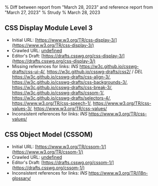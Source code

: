 % Diff between report from "March 28, 2023" and reference report from "March 27, 2023"
% Strudy
% March 28, 2023

## CSS Display Module Level 3

- Initial URL: [https://www.w3.org/TR/css-display-3/](https://www.w3.org/TR/css-display-3/)
- Crawled URL: [undefined](undefined)
- Editor's Draft: [https://drafts.csswg.org/css-display-3/](https://drafts.csswg.org/css-display-3/)
- Missing references for links: *INS* https://w3c.github.io/csswg-drafts/css-ui-4/, https://w3c.github.io/csswg-drafts/css2/ / *DEL* https://w3c.github.io/csswg-drafts/css-align-3/, https://w3c.github.io/csswg-drafts/css-backgrounds-3/, https://w3c.github.io/csswg-drafts/css-break-3/, https://w3c.github.io/csswg-drafts/cssom-1/, https://w3c.github.io/csswg-drafts/selectors-4/, https://www.w3.org/TR/css-speech-1/, https://www.w3.org/TR/css-values-3/, https://www.w3.org/TR/css-values/
- Inconsistent references for links: *INS* https://www.w3.org/TR/css-values/


## CSS Object Model (CSSOM)

- Initial URL: [https://www.w3.org/TR/cssom-1/](https://www.w3.org/TR/cssom-1/)
- Crawled URL: [undefined](undefined)
- Editor's Draft: [https://drafts.csswg.org/cssom-1/](https://drafts.csswg.org/cssom-1/)
- Inconsistent references for links: *INS* https://www.w3.org/TR/i18n-glossary/



